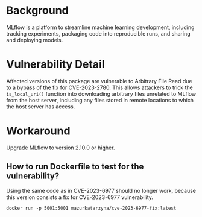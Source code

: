 # Background
MLflow is a platform to streamline machine learning development, including tracking experiments, packaging code into reproducible runs, and sharing and deploying models.

# Vulnerability Detail
Affected versions of this package are vulnerable to Arbitrary File Read due to a bypass of the fix for CVE-2023-2780. This allows attackers to trick the `is_local_uri()` function into downloading arbitrary files unrelated to MLflow from the host server, including any files stored in remote locations to which the host server has access.

# Workaround
Upgrade MLflow to version 2.10.0 or higher.

## How to run Dockerfile to test for the vulnerability?

Using the same code as in CVE-2023-6977 should no longer work, because this version consists a fix for CVE-2023-6977 vulnerability. 

```
docker run -p 5001:5001 mazurkatarzyna/cve-2023-6977-fix:latest
```
